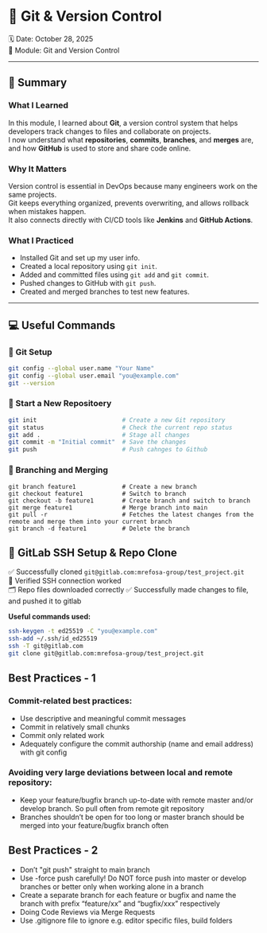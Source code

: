 # 🧩 Git & Version Control

🗓️ Date: October 28, 2025  
📘 Module: Git and Version Control  

---

## 🧠 Summary

### What I Learned
In this module, I learned about **Git**, a version control system that helps developers track changes to files and collaborate on projects.  
I now understand what **repositories**, **commits**, **branches**, and **merges** are, and how **GitHub** is used to store and share code online.  

### Why It Matters
Version control is essential in DevOps because many engineers work on the same projects.  
Git keeps everything organized, prevents overwriting, and allows rollback when mistakes happen.  
It also connects directly with CI/CD tools like **Jenkins** and **GitHub Actions**.

### What I Practiced
- Installed Git and set up my user info.  
- Created a local repository using `git init`.  
- Added and committed files using `git add` and `git commit`.  
- Pushed changes to GitHub with `git push`.  
- Created and merged branches to test new features.

---

## 💻 Useful Commands

### 🔹 Git Setup
```bash
git config --global user.name "Your Name"
git config --global user.email "you@example.com"
git --version
```
### 🔹 Start a New Repositoery
```bash
git init                        # Create a new Git repository
git status                      # Check the current repo status
git add .                       # Stage all changes
git commit -m "Initial commit"  # Save the changes
git push                        # Push cahnges to Github
```
### 🔹 Branching and Merging
```
git branch feature1             # Create a new branch
git checkout feature1           # Switch to branch
git checkout -b feature1        # Create branch and switch to branch
git merge feature1              # Merge branch into main
git pull -r                     # Fetches the latest changes from the remote and merge them into your current branch
git branch -d feature1          # Delete the branch
```
## 🧩 GitLab SSH Setup & Repo Clone

✅ Successfully cloned `git@gitlab.com:mrefosa-group/test_project.git`  
🎯 Verified SSH connection worked  
🗂️ Repo files downloaded correctly
✅ Successfully made changes to file, and pushed it to gitlab 


**Useful commands used:**
```bash
ssh-keygen -t ed25519 -C "you@example.com"
ssh-add ~/.ssh/id_ed25519
ssh -T git@gitlab.com
git clone git@gitlab.com:mrefosa-group/test_project.git
```
## Best Practices - 1
### Commit-related best practices:
- Use descriptive and meaningful commit messages
- Commit in relatively small chunks
- Commit only related work
- Adequately configure the commit authorship (name and email address) with git config
### Avoiding very large deviations between local and remote repository:
- Keep your feature/bugfix branch up-to-date with remote master and/or develop branch. So pull often from remote git repository
- Branches shouldn’t be open for too long or master branch should be merged into your feature/bugfix branch often

## Best Practices - 2
- Don’t "git push" straight to main branch
- Use -force push carefully! Do NOT force push into master or develop branches or better only when working alone in a branch
- Create a separate branch for each feature or bugfix and name the branch with prefix “feature/xx” and “bugfix/xxx” respectively
- Doing Code Reviews via Merge Requests
- Use .gitignore file to ignore e.g. editor specific files, build folders
